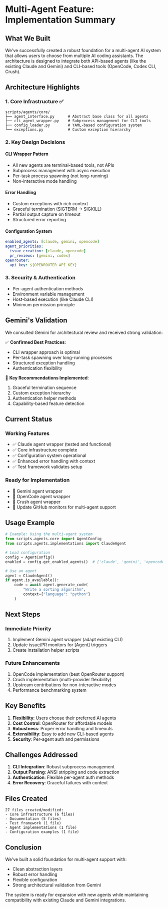 # Multi-Agent Feature: Implementation Summary

## What We Built

We've successfully created a robust foundation for a multi-agent AI system that allows users to choose from multiple AI coding assistants. The architecture is designed to integrate both API-based agents (like the existing Claude and Gemini) and CLI-based tools (OpenCode, Codex CLI, Crush).

## Architecture Highlights

### 1. Core Infrastructure ✅
```
scripts/agents/core/
├── agent_interface.py      # Abstract base class for all agents
├── cli_agent_wrapper.py    # Subprocess management for CLI tools
├── config_loader.py        # YAML-based configuration system
└── exceptions.py           # Custom exception hierarchy
```

### 2. Key Design Decisions

#### CLI Wrapper Pattern
- All new agents are terminal-based tools, not APIs
- Subprocess management with async execution
- Per-task process spawning (not long-running)
- Non-interactive mode handling

#### Error Handling
- Custom exceptions with rich context
- Graceful termination (SIGTERM → SIGKILL)
- Partial output capture on timeout
- Structured error reporting

#### Configuration System
```yaml
enabled_agents: [claude, gemini, opencode]
agent_priorities:
  issue_creation: [claude, opencode]
  pr_reviews: [gemini, codex]
openrouter:
  api_key: ${OPENROUTER_API_KEY}
```

### 3. Security & Authentication
- Per-agent authentication methods
- Environment variable management
- Host-based execution (like Claude CLI)
- Minimum permission principle

## Gemini's Validation

We consulted Gemini for architectural review and received strong validation:

✅ **Confirmed Best Practices**:
- CLI wrapper approach is optimal
- Per-task spawning over long-running processes
- Structured exception handling
- Authentication flexibility

🎯 **Key Recommendations Implemented**:
1. Graceful termination sequence
2. Custom exception hierarchy
3. Authentication helper methods
4. Capability-based feature detection

## Current Status

### Working Features
- ✅ Claude agent wrapper (tested and functional)
- ✅ Core infrastructure complete
- ✅ Configuration system operational
- ✅ Enhanced error handling with context
- ✅ Test framework validates setup

### Ready for Implementation
- 🔄 Gemini agent wrapper
- 🔄 OpenCode agent wrapper
- 🔄 Crush agent wrapper
- 🔄 Update GitHub monitors for multi-agent support

## Usage Example

```python
# Example: Using the multi-agent system
from scripts.agents.core import AgentConfig
from scripts.agents.implementations import ClaudeAgent

# Load configuration
config = AgentConfig()
enabled = config.get_enabled_agents()  # ['claude', 'gemini', 'opencode']

# Use an agent
agent = ClaudeAgent()
if agent.is_available():
    code = await agent.generate_code(
        "Write a sorting algorithm",
        context={"language": "python"}
    )
```

## Next Steps

### Immediate Priority
1. Implement Gemini agent wrapper (adapt existing CLI)
2. Update issue/PR monitors for [Agent] triggers
3. Create installation helper scripts

### Future Enhancements
1. OpenCode implementation (best OpenRouter support)
2. Crush implementation (multi-provider flexibility)
3. Upstream contributions for non-interactive modes
4. Performance benchmarking system

## Key Benefits

1. **Flexibility**: Users choose their preferred AI agents
2. **Cost Control**: OpenRouter for affordable models
3. **Robustness**: Proper error handling and timeouts
4. **Extensibility**: Easy to add new CLI-based agents
5. **Security**: Per-agent auth and permissions

## Challenges Addressed

1. **CLI Integration**: Robust subprocess management
2. **Output Parsing**: ANSI stripping and code extraction
3. **Authentication**: Flexible per-agent auth methods
4. **Error Recovery**: Graceful failures with context

## Files Created

```
27 files created/modified:
- Core infrastructure (6 files)
- Documentation (5 files)
- Test framework (1 file)
- Agent implementations (1 file)
- Configuration examples (1 file)
```

## Conclusion

We've built a solid foundation for multi-agent support with:
- Clean abstraction layers
- Robust error handling
- Flexible configuration
- Strong architectural validation from Gemini

The system is ready for expansion with new agents while maintaining compatibility with existing Claude and Gemini integrations.
